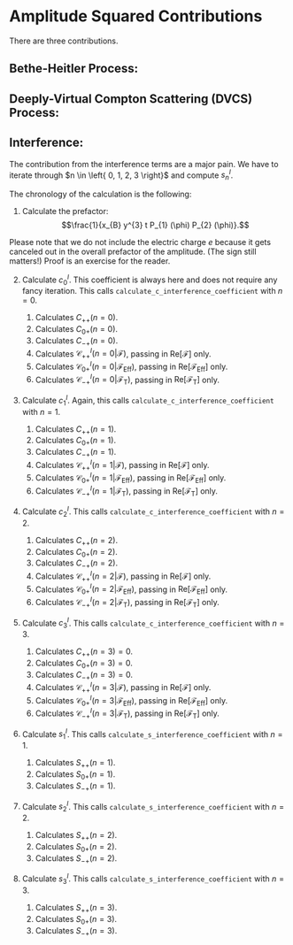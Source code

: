 # Amplitude Squared Contributions

There are three contributions.

## Bethe-Heitler Process:

## Deeply-Virtual Compton Scattering (DVCS) Process:

## Interference:

The contribution from the interference terms are a major pain. We have to iterate through $n \in \left{ 0, 1, 2, 3 \right}$ and compute $s_{n}^{I}$.

The chronology of the calculation is the following:

1. Calculate the prefactor: $$\frac{1}{x_{B} y^{3} t P_{1} (\phi) P_{2} (\phi)}.$$

Please note that we do not include the electric charge $e$ because it gets canceled out in the overall prefactor of the amplitude. (The sign still matters!) Proof is an exercise for the reader.

2. Calculate $c_{0}^{I}$. This coefficient is always here and does not require any fancy iteration. This calls `calculate_c_interference_coefficient` with $n = 0$.

    1. Calculates $C_{++}(n = 0)$.
    2. Calculates $C_{0+}(n = 0)$.
    3. Calculates $C_{-+}(n = 0)$.
    4. Calculates $\mathcal{C}_{++}^{I}(n = 0 | \mathcal{F})$, passing in $\text{Re}[\mathcal{F}]$ only.
    5. Calculates $\mathcal{C}_{0+}^{I}(n = 0 | \mathcal{F}_{\text{Eff}})$, passing in $\text{Re}[\mathcal{F}_{\text{Eff}}]$ only.
    6. Calculates $\mathcal{C}_{-+}^{I}(n = 0 | \mathcal{F}_{\text{T}})$, passing in $\text{Re}[\mathcal{F}_{\text{T}}]$ only.

3. Calculate $c_{1}^{I}$. Again, this calls `calculate_c_interference_coefficient` with $n = 1$.

    1. Calculates $C_{++}(n = 1)$.
    2. Calculates $C_{0+}(n = 1)$.
    3. Calculates $C_{-+}(n = 1)$.
    4. Calculates $\mathcal{C}_{++}^{I}(n = 1 | \mathcal{F})$, passing in $\text{Re}[\mathcal{F}]$ only.
    5. Calculates $\mathcal{C}_{0+}^{I}(n = 1 | \mathcal{F}_{\text{Eff}})$, passing in $\text{Re}[\mathcal{F}_{\text{Eff}}]$ only.
    6. Calculates $\mathcal{C}_{-+}^{I}(n = 1 | \mathcal{F}_{\text{T}})$, passing in $\text{Re}[\mathcal{F}_{\text{T}}]$ only.

4. Calculate $c_{2}^{I}$. This calls `calculate_c_interference_coefficient` with $n = 2$.

    1. Calculates $C_{++}(n = 2)$.
    2. Calculates $C_{0+}(n = 2)$.
    3. Calculates $C_{-+}(n = 2)$.
    4. Calculates $\mathcal{C}_{++}^{I}(n = 2 | \mathcal{F})$, passing in $\text{Re}[\mathcal{F}]$ only.
    5. Calculates $\mathcal{C}_{0+}^{I}(n = 2 | \mathcal{F}_{\text{Eff}})$, passing in $\text{Re}[\mathcal{F}_{\text{Eff}}]$ only.
    6. Calculates $\mathcal{C}_{-+}^{I}(n = 2 | \mathcal{F}_{\text{T}})$, passing in $\text{Re}[\mathcal{F}_{\text{T}}]$ only.

5. Calculate $c_{3}^{I}$. This calls `calculate_c_interference_coefficient` with $n = 3$.

    1. Calculates $C_{++}(n = 3) = 0$.
    2. Calculates $C_{0+}(n = 3) = 0$.
    3. Calculates $C_{-+}(n = 3) = 0$.
    4. Calculates $\mathcal{C}_{++}^{I}(n = 3 | \mathcal{F})$, passing in $\text{Re}[\mathcal{F}]$ only.
    5. Calculates $\mathcal{C}_{0+}^{I}(n = 3 | \mathcal{F}_{\text{Eff}})$, passing in $\text{Re}[\mathcal{F}_{\text{Eff}}]$ only.
    6. Calculates $\mathcal{C}_{-+}^{I}(n = 3 | \mathcal{F}_{\text{T}})$, passing in $\text{Re}[\mathcal{F}_{\text{T}}]$ only.

6. Calculate $s_{1}^{I}$. This calls `calculate_s_interference_coefficient` with $n = 1$.

    1. Calculates $S_{++}(n = 1)$.
    2. Calculates $S_{0+}(n = 1)$.
    3. Calculates $S_{-+}(n = 1)$.

7. Calculate $s_{2}^{I}$. This calls `calculate_s_interference_coefficient` with $n = 2$.

    1. Calculates $S_{++}(n = 2)$.
    2. Calculates $S_{0+}(n = 2)$.
    3. Calculates $S_{-+}(n = 2)$.

8. Calculate $s_{3}^{I}$. This calls `calculate_s_interference_coefficient` with $n = 3$.

    1. Calculates $S_{++}(n = 3)$.
    2. Calculates $S_{0+}(n = 3)$.
    3. Calculates $S_{-+}(n = 3)$.